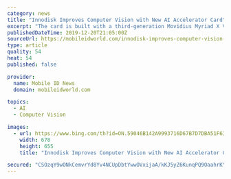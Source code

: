 ```yaml
---
category: news
title: "Innodisk Improves Computer Vision with New AI Accelerator Card"
excerpt: "The card is built with a third-generation Movidius Myriad X Vision Processing Unit (VPU) from Intel, which is particularly well-suited to computer vision applications like face and object recognition. According to Innodisk, the AI accelerator card essentially functions like the video card on a standard PC, which handles some of the graphical ..."
publishedDateTime: 2019-12-20T21:05:00Z
sourceUrl: https://mobileidworld.com/innodisk-improves-computer-vision-new-ai-accelerator-card-122004/
type: article
quality: 54
heat: 54
published: false

provider:
  name: Mobile ID News
  domain: mobileidworld.com

topics:
  - AI
  - Computer Vision

images:
  - url: https://www.bing.com/th?id=ON.59046B142A9993716D67B7D7DBA51F63
    width: 678
    height: 655
    title: "Innodisk Improves Computer Vision with New AI Accelerator Card"

secured: "CSOzqY9wONkCemvrYd8Yv4NCUpDbtYwwOVxijaA/kKJ5yZ6KunqPQ9OaahrKYYO4An+Nb802ybCjDcMUTHn4r7LgSZNx2kJJm+qK75ouhkVfK/pz6Bhf5nAc1O8cgfXcb2vHD9EbxuNPfuNcUOA8ZBCKTid+gaMfOZT4oQaKcs9kfoTQZC9JuHAO6qjCuM9Tx6wikwmQV4sXwIQ9pjtUsSPF4yZh0uMQj8d8nhtUIyFu/JhJC4rPeDYLK4yOW4tWd29kf3i54CZrAHRMFV385w==;HIln2tL43nwBCujw7ukIMw=="
---
```


